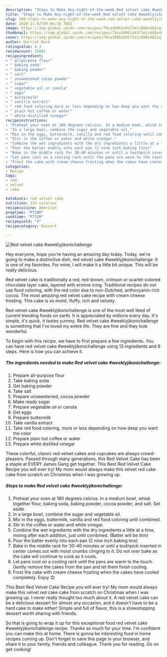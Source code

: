```yaml
---
description: "Steps to Make Any-night-of-the-week Red velvet cake #weeklyjikonichallenge"
title: "Steps to Make Any-night-of-the-week Red velvet cake #weeklyjikonichallenge"
slug: 580-steps-to-make-any-night-of-the-week-red-velvet-cake-weeklyjikonichallenge
date: 2020-11-02T00:04:10.788Z
image: https://img-global.cpcdn.com/recipes/79ca300b2e91f3e1/680x482cq70/red-velvet-cake-weeklyjikonichallenge-recipe-main-photo.jpg
thumbnail: https://img-global.cpcdn.com/recipes/79ca300b2e91f3e1/680x482cq70/red-velvet-cake-weeklyjikonichallenge-recipe-main-photo.jpg
cover: https://img-global.cpcdn.com/recipes/79ca300b2e91f3e1/680x482cq70/red-velvet-cake-weeklyjikonichallenge-recipe-main-photo.jpg
author: Harriet Beck
ratingvalue: 4.3
reviewcount: 15081
recipeingredient:
- " allpurpose flour"
- " baking soda"
- " baking powder"
- " salt"
- " unsweetened cocoa powder"
- " sugar"
- " vegetable oil or canola"
- " eggs"
- " buttermilk"
- " vanilla extract"
- " red food coloring more or less depending on how deep you want the color"
- " plain hot coffee or water"
- " white distilled vinegar"
recipeinstructions:
- "Preheat your oven at 180 degrees celcius. In a medium bowl, whisk together flour, baking soda, baking powder, cocoa powder, and salt. Set aside."
- "In a large bowl, combine the sugar and vegetable oil."
- "Mix in the eggs, buttermilk, vanilla and red food coloring until combined."
- "Stir in the coffee or water and white vinegar."
- "Combine the wet ingredients with the dry ingredients a little at a time, mixing after each addition, just until combined. (Batter will be thin)"
- "Pour the batter evenly into each pan (2 nine inch baking tins)"
- "Bake in the middle rack for 30-40 minutes or until a toothpick inserted in center comes out with moist crumbs clinging to it. Do not over bake as the cake will continue to cook as it cools."
- "Let pans cool on a cooling rack until the pans are warm to the touch. Gently remove the cakes from the pan and let them finish cooling."
- "Frost the cake with cream cheese frosting when the cakes have cooled completely. Enjoy 😊"
categories:
- Recipe
tags:
- red
- velvet
- cake

katakunci: red velvet cake 
nutrition: 154 calories
recipecuisine: American
preptime: "PT10M"
cooktime: "PT32M"
recipeyield: "4"
recipecategory: Dessert

---
```



![Red velvet cake #weeklyjikonichallenge](https://img-global.cpcdn.com/recipes/79ca300b2e91f3e1/680x482cq70/red-velvet-cake-weeklyjikonichallenge-recipe-main-photo.jpg)

Hey everyone, hope you're having an amazing day today. Today, we're going to make a distinctive dish, red velvet cake #weeklyjikonichallenge. It is one of my favorites. For mine, I will make it a little bit unique. This will be really delicious.

Red velvet cake is traditionally a red, red-brown, crimson or scarlet-colored chocolate layer cake, layered with ermine icing. Traditional recipes do not use food coloring, with the red color due to non-Dutched, anthocyanin-rich cocoa. The most amazing red velvet cake recipe with cream cheese frosting. This cake is so moist, fluffy, rich and velvety.

Red velvet cake #weeklyjikonichallenge is one of the most well liked of current trending foods on earth. It is appreciated by millions every day. It's simple, it's quick, it tastes yummy. Red velvet cake #weeklyjikonichallenge is something that I've loved my entire life. They are fine and they look wonderful.


To begin with this recipe, we have to first prepare a few ingredients. You can have red velvet cake #weeklyjikonichallenge using 13 ingredients and 9 steps. Here is how you can achieve it.

<!--inarticleads1-->

##### The ingredients needed to make Red velvet cake #weeklyjikonichallenge:

1. Prepare  all-purpose flour
1. Take  baking soda
1. Get  baking powder
1. Take  salt
1. Prepare  unsweetened, cocoa powder
1. Make ready  sugar
1. Prepare  vegetable oil or canola
1. Get  eggs
1. Prepare  buttermilk
1. Take  vanilla extract
1. Take  red food coloring, more or less depending on how deep you want the color
1. Prepare  plain hot coffee or water
1. Prepare  white distilled vinegar


These colorful, classic red velvet cakes and cupcakes are always crowd-pleasers. Passed through many generations, this Red Velvet Cake has been a staple at EVERY James Gang get together. This Best Red Velvet Cake Recipe you will ever try! My mom would always make this velvet red cake cake from scratch on Christmas when I was growing up. 

<!--inarticleads2-->

##### Steps to make Red velvet cake #weeklyjikonichallenge:

1. Preheat your oven at 180 degrees celcius. In a medium bowl, whisk together flour, baking soda, baking powder, cocoa powder, and salt. Set aside.
1. In a large bowl, combine the sugar and vegetable oil.
1. Mix in the eggs, buttermilk, vanilla and red food coloring until combined.
1. Stir in the coffee or water and white vinegar.
1. Combine the wet ingredients with the dry ingredients a little at a time, mixing after each addition, just until combined. (Batter will be thin)
1. Pour the batter evenly into each pan (2 nine inch baking tins)
1. Bake in the middle rack for 30-40 minutes or until a toothpick inserted in center comes out with moist crumbs clinging to it. Do not over bake as the cake will continue to cook as it cools.
1. Let pans cool on a cooling rack until the pans are warm to the touch. Gently remove the cakes from the pan and let them finish cooling.
1. Frost the cake with cream cheese frosting when the cakes have cooled completely. Enjoy 😊


This Best Red Velvet Cake Recipe you will ever try! My mom would always make this velvet red cake cake from scratch on Christmas when I was growing up. I never really thought too much about it. A red velvet cake can be a delicious dessert for almost any occasion, and it doesn&#39;t have to be a hard cake to make either! Simple and full of flavor, this is a showstopping dessert worth sharing with friends. 

So that is going to wrap it up for this exceptional food red velvet cake #weeklyjikonichallenge recipe. Thanks so much for your time. I'm confident you can make this at home. There is gonna be interesting food in home recipes coming up. Don't forget to save this page in your browser, and share it to your family, friends and colleague. Thank you for reading. Go on get cooking!
